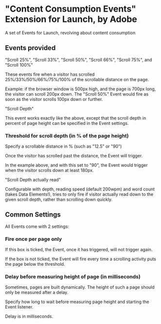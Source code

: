 # "Content Consumption Events" Extension for Launch, by Adobe

A set of Events for Launch, revolving about content consumption

## Events provided

"Scroll 25%", "Scroll 33%", "Scroll 50%", "Scroll 66%", "Scroll 75%", and "Scroll 100%" 

These events fire when a visitor has scrolled 25%/33%/50%/66%/75%/100% of the scrollable distance on the page.

Example: if the browser window is 500px high, and the page is 700px long, the visitor can scroll 200px down. The "Scroll 50%" Event would fire as soon as the visitor scrolls 100px down or further.

"Scroll Depth"

This event works exactly like the above, except that the scroll depth in percent of page height can be specified in the Event settings.

### Threshold for scroll depth (in % of the page height)

Specify a scrollable distance in % (such as "12.5" or "90")

Once the visitor has scrolled past the distance, the Event will trigger.

In the example above, and with this set to "90", the Event would trigger when the visitor scrolls down at least 180px.

"Scroll Depth actually read"

Configurable with depth, reading speed (default 200wpm) and word count (takes Data Elements!), tries to only fire if visitor actually read down to the given scroll depth, rather than scrolling down quickly.

## Common Settings

All Events come with 2 settings:

### Fire once per page only

If this box is ticked, the Event, once it has triggered, will not trigger again.

If the box is not ticked, the Event will fire every time a scrolling activity puts the page below the threshold.

### Delay before measuring height of page (in milliseconds)

Sometimes, pages are built dynamically. The height of such a page should only be measured after a delay.

Specify how long to wait before measuring page height and starting the Event listener.

Delay is in milliseconds.